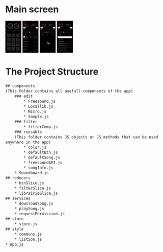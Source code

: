 # Main screen 
<img src="./assets/soundboard.jpg" alt="Soundboard page" width="50" height="100">
<img src="./assets/localLib.jpg" alt="Soundboard page" width="50" height="100">
<img src="./assets/micro.jpg" alt="Soundboard page" width="50" height="100">
<img src="./assets/freesound.jpg" alt="Soundboard page" width="50" height="100">


# The Project Structure
    ## components
    (This Folder contains all usefull components of the app)
        ### edit
            * Freesound.js
            * Locallib.js
            * Micro.js
            * Sample.js
        ### filter
            * filterComp.js
        ### reusable
        (This folder contains JS objects or JS methods that can be used anywhere in the app)
            * color.js
            * defaultBtn.js
            * defaultSong.js
            * freesoundAPI.js
            * songInfo.js
        * Soundboard.js
    ## reducers
        * btnSlice.js
        * filterSlice.js
        * librairieSlice.js
    ## services
        * downloadSong.js
        * playSong.js
        * requestPermission.js
    ## store
        * store.js
    ## style
        * communs.js
        * listSon.js
    * App.js